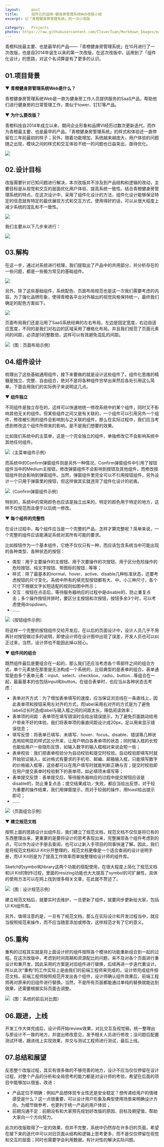```yaml
---
layout:     post
title:      组件化的运用—健身房管理系统Web改版小结
excerpt: 记「青橙健身房管理系统」的一次小改版

category:	Projects
photos: https://raw.githubusercontent.com/CloverTuan/Markdown_Images/master/QCWeb-redesign/qcweb-cover.png
---
```


青橙科技最主要、也是最早的产品——「青橙健身房管理系统」在10月进行了一次改版，也是自2014年诞生以来的第一次改版，在这次改版中，运用到了「组件化设计」的思路，对这个名词算是有了更多的认识。

## 01.项目背景

**▼ 青橙健身房管理系统Web是什么？**

青橙健身房管理系统Web是一款为健身房工作人员提供服务的SaaS产品，帮助他们进行健身房的日常管理工作，类似于tower、钉钉等产品。

**▼ 为什么要改版？**

青橙科技自2014年成立以来，期间企业形象和品牌VI经历过数次更新迭代，而作为青橙最主要、也是最早的产品，「青橙健身房管理系统」的样式和体验还一直停留在三年前最初的样子；另外，随着功能增加，系统越来越庞大，用户体验的问题随之出现，模块之间的样式和交互体验不统一的问题也日益突出，亟待优化。

![](https://github.com/CloverTuan/Markdown_Images/raw/master/QCWeb-redesign/%E5%9B%BE1-%E7%B3%BB%E7%BB%9F%E4%B8%8D%E8%B6%B3.png)

## 02.设计目标
改版需要针对已知问题进行解决，本次改版并不涉及到产品结构和逻辑的改动，主要目标是从视觉和交互的层面优化用户体验、提高系统一致性。结合青橙健身房管理系统的特点，在这次设计中，采用了组件化设计的方法，组件化设计能够保证特定的信息就有特定的最优展现方式和交互方式，使用得好的话，可以从很大程度上减少系统的混乱和不一致性。

![](https://github.com/CloverTuan/Markdown_Images/raw/master/QCWeb-redesign/%E5%9B%BE2-%E7%BB%84%E4%BB%B6%E5%8C%96%E8%AE%BE%E8%AE%A1%E6%96%B9%E6%B3%95%E4%BB%8B%E7%BB%8D%20copy.png)

我们主要从以下几步来进行：

![](https://github.com/CloverTuan/Markdown_Images/raw/master/QCWeb-redesign/%E5%9B%BE3-%E6%AD%A5%E9%AA%A4%E5%9B%BE.png)

## 03.解构
在这一步，通过对系统进行梳理，我们提取出了产品中的共用部分，并分析存在的一些问题，都是一些极为常见的基础组件。

![](https://github.com/CloverTuan/Markdown_Images/raw/master/QCWeb-redesign/%E5%9B%BE4-%E8%A7%A3%E6%9E%84.png)

另外，除了这些基础组件，系统配色、页面布局规范也是这一次我们需要考虑的内容。为了强化品牌形象，使得青橙各平台对外输出的视觉风格保持统一，最终我们确定的配色方案如下。

![](https://github.com/CloverTuan/Markdown_Images/raw/master/QCWeb-redesign/%E5%9B%BE5-%E9%A1%B5%E9%9D%A2%E9%85%8D%E8%89%B2%E7%A4%BA%E4%BE%8B.png)

页面布局我们还是沿用了SaaS系统经典的左右布局，左边是固定宽度，右边自适应宽度，不同的是我们对右边的区域采用了栅格化布局。并且我们规范了页面元素间的间距，必须是5的整数倍，这样可以有效避免混乱的间距。

![（图：页面布局示例）](https://github.com/CloverTuan/Markdown_Images/raw/master/QCWeb-redesign/%E5%9B%BE6-%E9%A1%B5%E9%9D%A2%E5%B8%83%E5%B1%80%E7%A4%BA%E4%BE%8B.png)

## 04.组件设计
梳理出了这些基础通用组件，接下来要做的就是设计这些组件了。组件化思维的精髓是独立、完整、自由组合，绝对不是将各种组件穷举出来然后各处引用这么简单。下面会用我们的实际例子来说明这几点。

**▼ 组件独立**

不同组件是独立存在的，这样可以快速地统一修改系统中的某个组件，同时又不影响其他无关的组件。但某些组件之间又是有关联的，一个组件可以引用另外一个组件，修改被引用的组件会影响到与之关联的组件，那么在实际过程中，我们应当考虑到修改这个组件所带来的影响，是不是我们想要的效果。

比如我们系统中的主菜单，这是一个完全独立的组件，单独修改它不会影响系统中其他任何组件。

![（主菜单组件示例）](https://github.com/CloverTuan/Markdown_Images/raw/master/QCWeb-redesign/%E5%9B%BE7-%E4%B8%BB%E8%8F%9C%E5%8D%95%E7%A4%BA%E4%BE%8B.png)

而系统中的Confirm弹窗组件则是另外一种情况，Confirm弹窗组件中引用了按钮组件当中的Medium主按钮，修改弹窗组件不会影响到按钮及其他组件，而修改按钮组件则会影响到弹窗组件。当然，弹窗组件里完全可以不引用按钮组件，另外设计一个只用于弹窗里的按钮，但这样做其实就违背了组件化设计的初衷。

![（Confirm弹窗组件示例）](https://github.com/CloverTuan/Markdown_Images/raw/master/QCWeb-redesign/%E5%9B%BE8-confirm%E5%BC%B9%E7%AA%97%E7%BB%84%E4%BB%B6%E7%A4%BA%E4%BE%8B.png)

特别的，系统中的常用颜色也应该是独立出来的，特定的颜色用于特定的地方，这样不仅规范而且便于以后统一修改。

**▼ 每个组件的完整性**

在设计过程中，每个组件应当是一个完整的产品，怎样才算完整呢？简单来说，一个完整的组件应该能满足系统对其所有可能的要求。

比如按钮作为一个基本组件，它绝不仅仅只有一种，而应该包含系统当中可能出现的各种类型、各种状态的按钮：

* 类型：用于主要操作的主按钮、用于次要操作的次按钮、用于区分危险操作的危险按钮、纯文字按钮、带图标的按钮…等等；
* 样式：除了最基本的normal、hover、active、disable几种标准状态，还要考虑按钮的尺寸变化。系统中所有的填充型按钮都有大、中、小三种尺寸，各个尺寸下根据文字长短适配的规则如图中所示；
* 交互：按钮在点击后，等待服务器响应的过程中是disable的，防止重复点击；多个操作按钮并排时，要区分主按钮和次按钮，按钮多余3个时，可以考虑使用dropdown。
* ……

![（按钮组件示例）](https://github.com/CloverTuan/Markdown_Images/raw/master/QCWeb-redesign/%E5%9B%BE9-%E6%8C%89%E9%92%AE%E7%BB%84%E4%BB%B6%E7%A4%BA%E4%BE%8B.png)

将这样一个完整的按钮组件交给开发后，在以后的页面设计中，设计人员几乎不用再针对按钮做过多的说明，即使设计师在设计图中出现了误差，开发人员也可以纠正过来，当然，设计师也不能因此掉以轻心。

**▼ 组件间的组合**

既然组件最后是要组合在一起的，那么我们还应当考虑各个零部件之间的组合方式，单个元素放在那里是无法构成一个系统的，比较典型的是表单的组合。表单通常是由多个表单元素：input、select、checkbox、radio、button…等组合在一起，最最基本的也包括input和button。在组合表单时，也应当从各种状态去考虑：

* 表单对齐方式：为了增加表单填写的速度，应当保证浏览线在一条直线上，因此表单项和按钮采用左对齐的方式，而label采用右对齐的方式是为了避免label过长时造成label与输入框之间的间距太长，降低阅读效率；
* 表单项的间距：表单项在填写错误时会给出错误提示，为了避免页面跳动给用户带来不好的体验，我们将表单项的垂直间距设计成20px，足以用来显示错误信息；
* 填写反馈：将表单已填写、未填写、hover、focus、disable、错误等几种状态用较明显的样式区分开来，让用户明白各表单项的状态；同时输入框的长短也能给用户一些隐形反馈，如输入数字的输入框相对来说会短一些；
* 表单校验：我们把表单校验分为自动校验和提交时校验。自动校验即填写时就开始验证输入，如对格式有要求的手机号、邮编、邮箱输入框，只能填写数字的价格输入框等，这些都可以在用户填写时就能判断正确与否；提交时校验即在用户提交表单时校验剩下的表单项，如必填项未填写等；
* 表单提交反馈：表单提交后，等待服务器响应的过程中提交按钮应该是disable的，防止重复点击；提交结果成功／失败，都应当给出反馈，对于较为重要的操作结果，我们用弹窗提示，而对于较弱的操作，用toast给出提示即可；
* ……

![（页面组合示例）](https://github.com/CloverTuan/Markdown_Images/raw/master/QCWeb-redesign/%E5%9B%BE10-%E8%A1%A8%E5%8D%95%E7%BB%84%E5%90%88%E7%A4%BA%E4%BE%8B.png)

**▼ 建立规范文档**

按照上面的思路设计出组件后，我们建立了规范文档，规范文档不仅仅是将已有的东西整理出来，更重要的是要将设计的思考表现出来，完整展现各个组件考虑到的点，可以作为设计手册去查阅，也可以让新入手项目的同事快速了解。因此，我们是将规范文档和UI Kit分开整理的，规范文档更像是一个适合查阅的设计说明手册，而UI Kit则是为了提高工作效率而单独整理给设计师的组件库。

Sketch的symbol和library这两个功能的搭配使用，在很大程度上简化了规范文档和UI Kit的制作过程，里面的resizing功能也大大提高了symbol的可扩展性，具体的使用方法可以在网上找到很多相关文章，在此就不赘述了。

![（图：设计规范示例）](https://github.com/CloverTuan/Markdown_Images/raw/master/QCWeb-redesign/%E5%9B%BE11-%E8%A7%84%E8%8C%83%E6%96%87%E6%A1%A3%E7%A4%BA%E4%BE%8B.png)

建立规范文档后，就要实时去维护，一旦更新了组件，就要同步更新给大家，包括UI Kit组件库。

另外，值得注意的是，一旦有了规范文档，那么在实际设计和开发过程当中，就应当按照规范来操作，而不应当随意添加或修改，这样规范才有了它的意义。

## 05.重构
重构的过程其实就是将上面设计好的组件按照各个模块的功能重新组合到一起的过程。在这次改版中，考虑到时间周期和资源配比的问题，来不及对各个页面进行重设计和重开发，因此采用的方案是对旧组件进行替换，后续再进一步迭代重设计。所以此次“重构”的工作实际上是由我们的前端工程师来完成的。设计师完成组件规范文档，前端工程师按照规范开发出各个组件，设计师确认组件效果后，前端工程师再对原来的旧组件进行替换。当然，不是所有页面都能通过单纯的替换就能达到效果，还需要根据实际页面去调整。

![（图：系统的前后对比图）](https://github.com/CloverTuan/Markdown_Images/raw/master/QCWeb-redesign/%E5%9B%BE12-%E6%9C%80%E7%BB%88%E5%91%88%E7%8E%B0.png)

## 06.跟进，上线
开发工作大体完成后，设计师开始review效果，对比交互及视觉稿，统一整理出与原设计不一致的地方，并提出修改意见，发予相关人员进行修改；没问题后配置测试环境，跟进线上实现效果，并交与测试工程师进行测试，最后上线。

## 07.总结和展望
反思整个改版过程，其实有很多做的不够完善的地方，设计不应当仅仅停留在设计过程，对整个产品的分析和全局思考的能力都是对设计师的考验，希望在后面的项目中能够加以借鉴、改进：

* 产品定位不明确：例如产品想体现专业性还是安全稳定？想传递给用户的情绪感受是什么？这一点很重要，可以设计用户形象及典型使用场景来明确设计方向，为细节做参考，也更利于统一产品的用户体验；
* 前期沟通不足：前期没有和大家预先规划好改版的原因、目标及期望值，帮助大家向一个方向努力。

此次的改版取得了一定的效果，但并不完整，系统中仍然存在许多旧的页面，希望在接下来的迭代中可以对旧页面从结构和逻辑上思考更多，而不是仅仅停留在视觉和交互的层面；同时也需要学会利用数据，有针对性的解决实际问题。